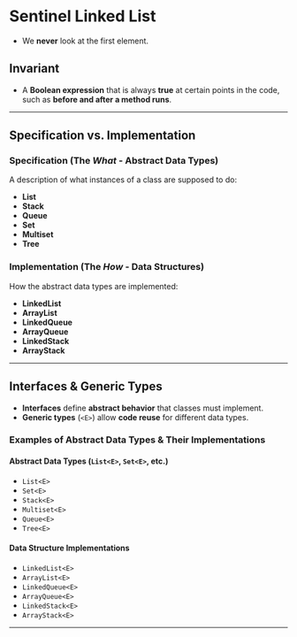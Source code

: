 # **Sentinel Linked List**

- We **never** look at the first element.

## **Invariant**

- A **Boolean expression** that is always **true** at certain points in the code, such as **before and after a method runs**.

---

## **Specification vs. Implementation**

### **Specification** (The _What_ - Abstract Data Types)

A description of what instances of a class are supposed to do:

- **List**
- **Stack**
- **Queue**
- **Set**
- **Multiset**
- **Tree**

### **Implementation** (The _How_ - Data Structures)

How the abstract data types are implemented:

- **LinkedList**
- **ArrayList**
- **LinkedQueue**
- **ArrayQueue**
- **LinkedStack**
- **ArrayStack**

---

## **Interfaces & Generic Types**

- **Interfaces** define **abstract behavior** that classes must implement.
- **Generic types** (`<E>`) allow **code reuse** for different data types.

### **Examples of Abstract Data Types & Their Implementations**

#### **Abstract Data Types (`List<E>`, `Set<E>`, etc.)**

- `List<E>`
- `Set<E>`
- `Stack<E>`
- `Multiset<E>`
- `Queue<E>`
- `Tree<E>`

#### **Data Structure Implementations**

- `LinkedList<E>`
- `ArrayList<E>`
- `LinkedQueue<E>`
- `ArrayQueue<E>`
- `LinkedStack<E>`
- `ArrayStack<E>`

---